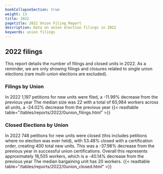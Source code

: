 ```yaml
---
bookCollapseSection: true
weight: 13
title: 2022
pagetitle: 2022 Union Filing Report
description: Data on union election filings in 2022
keywords: union filings
---
```


## 2022 filings

This report details the number of filings and closed units in 2022. As a reminder, we are only showing filings and closures related to single union elections (rare multi-union elections are excluded).

### Filings by Union
In 2022 1,197 petitions for new units were filed, a -11.99% decrease from the previous year The median size was 22 with a total of 60,984 workers across all units, a -24.02% decrease from the previous year
{{< readtable table="/tables/reports/2022/0union_filings.html" >}}

### Closed Elections by Union
In 2022 748 petitions for new units were closed (this includes petitions where no election was ever held), with 53.48% closed with a certification order, creating 400 total new units. This was a -37.98% decrease from the previous year in successful union certifications. Overall this represents approximately 18,505 workers, which is a -40.14% decrease from the previous year The median bargaining unit has 20 workers.
{{< readtable table="/tables/reports/2022/0union_closed.html" >}}
